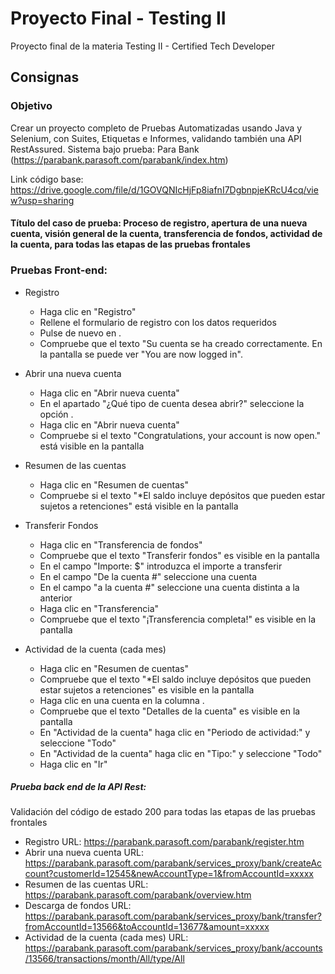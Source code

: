 # Proyecto Final - Testing II
Proyecto final de la materia Testing II - Certified Tech Developer

## Consignas
### Objetivo
Crear un proyecto completo de Pruebas Automatizadas usando Java y Selenium, con Suites, Etiquetas e Informes, validando también una API RestAssured. 
Sistema bajo prueba: Para Bank (https://parabank.parasoft.com/parabank/index.htm)

Link código  base: https://drive.google.com/file/d/1GOVQNIcHjFp8iafnI7DgbnpjeKRcU4cq/view?usp=sharing

#### Título del caso de prueba: Proceso de registro, apertura de una nueva cuenta, visión general de la cuenta, transferencia de fondos, actividad de la cuenta, para todas las etapas de las pruebas frontales 

### Pruebas Front-end:
- Registro
  - Haga clic en "Registro"
  - Rellene el formulario de registro con los datos requeridos
  - Pulse de nuevo en <Registro>. 
  - Compruebe que el texto "Su cuenta se ha creado correctamente. En la pantalla se puede ver "You are now logged in".

- Abrir una nueva cuenta
  - Haga clic en "Abrir nueva cuenta"
  - En el apartado "¿Qué tipo de cuenta desea abrir?" seleccione la opción <SAVINGS>.
  - Haga clic en "Abrir nueva cuenta" 
  - Compruebe si el texto "Congratulations, your account is now open." está visible en la pantalla


- Resumen de las cuentas
  - Haga clic en "Resumen de cuentas"
  - Compruebe si el texto "*El saldo incluye depósitos que pueden estar sujetos a retenciones" está visible en la pantalla


- Transferir Fondos
  - Haga clic en "Transferencia de fondos"
  - Compruebe que el texto "Transferir fondos" es visible en la pantalla
  - En el campo "Importe: $" introduzca el importe a transferir
  - En el campo "De la cuenta #" seleccione una cuenta
  - En el campo "a la cuenta #" seleccione una cuenta distinta a la anterior
  - Haga clic en "Transferencia"
  - Compruebe que el texto "¡Transferencia completa!" es visible en la pantalla

- Actividad de la cuenta (cada mes)
  - Haga clic en "Resumen de cuentas"
  - Compruebe que el texto "*El saldo incluye depósitos que pueden estar sujetos a retenciones" es visible en la pantalla
  - Haga clic en una cuenta en la columna <Cuenta>. 
  - Compruebe que el texto "Detalles de la cuenta" es visible en la pantalla
  - En "Actividad de la cuenta" haga clic en "Periodo de actividad:" y seleccione "Todo"
  - En "Actividad de la cuenta" haga clic en "Tipo:" y seleccione "Todo"
  - Haga clic en "Ir"

##### Prueba back end de la API Rest:
Validación del código de estado 200 para todas las etapas de las pruebas frontales
 - Registro URL: https://parabank.parasoft.com/parabank/register.htm
 - Abrir una nueva cuenta URL: https://parabank.parasoft.com/parabank/services_proxy/bank/createAccount?customerId=12545&newAccountType=1&fromAccountId=xxxxx
 - Resumen de las cuentas URL: https://parabank.parasoft.com/parabank/overview.htm
 - Descarga de fondos URL: https://parabank.parasoft.com/parabank/services_proxy/bank/transfer?fromAccountId=13566&toAccountId=13677&amount=xxxxx
 - Actividad de la cuenta (cada mes) URL: https://parabank.parasoft.com/parabank/services_proxy/bank/accounts/13566/transactions/month/All/type/All

